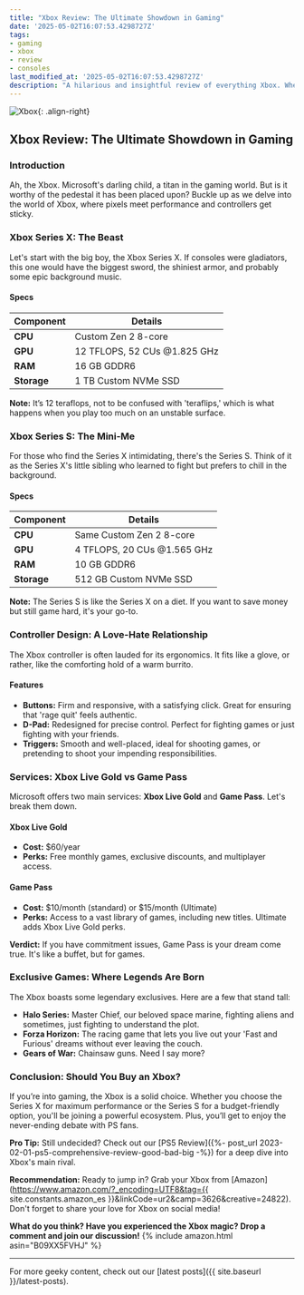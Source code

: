 ```yaml
---
title: "Xbox Review: The Ultimate Showdown in Gaming"
date: '2025-05-02T16:07:53.4298727Z'
tags:
- gaming
- xbox
- review
- consoles
last_modified_at: '2025-05-02T16:07:53.4298727Z'
description: "A hilarious and insightful review of everything Xbox. Whether you're a hardcore gamer or just curious, this post is for you!"
---
```


![Xbox](https://example.com/xbox-review.jpg){: .align-right}

## Xbox Review: The Ultimate Showdown in Gaming

### Introduction

Ah, the Xbox. Microsoft's darling child, a titan in the gaming world. But is it worthy of the pedestal it has been placed upon? Buckle up as we delve into the world of Xbox, where pixels meet performance and controllers get sticky. 

### Xbox Series X: The Beast

Let's start with the big boy, the Xbox Series X. If consoles were gladiators, this one would have the biggest sword, the shiniest armor, and probably some epic background music.

#### Specs

| Component            | Details                                   |
|----------------------|-------------------------------------------|
| **CPU**              | Custom Zen 2 8-core                       |
| **GPU**              | 12 TFLOPS, 52 CUs @1.825 GHz              |
| **RAM**              | 16 GB GDDR6                               |
| **Storage**          | 1 TB Custom NVMe SSD                      |

**Note:** It’s 12 teraflops, not to be confused with 'teraflips,' which is what happens when you play too much on an unstable surface.

### Xbox Series S: The Mini-Me

For those who find the Series X intimidating, there's the Series S. Think of it as the Series X's little sibling who learned to fight but prefers to chill in the background.

#### Specs

| Component            | Details                                   |
|----------------------|-------------------------------------------|
| **CPU**              | Same Custom Zen 2 8-core                  |
| **GPU**              | 4 TFLOPS, 20 CUs @1.565 GHz               |
| **RAM**              | 10 GB GDDR6                               |
| **Storage**          | 512 GB Custom NVMe SSD                    |

**Note:** The Series S is like the Series X on a diet. If you want to save money but still game hard, it's your go-to.

### Controller Design: A Love-Hate Relationship

The Xbox controller is often lauded for its ergonomics. It fits like a glove, or rather, like the comforting hold of a warm burrito.

#### Features

- **Buttons:** Firm and responsive, with a satisfying click. Great for ensuring that 'rage quit' feels authentic.
- **D-Pad:** Redesigned for precise control. Perfect for fighting games or just fighting with your friends.
- **Triggers:** Smooth and well-placed, ideal for shooting games, or pretending to shoot your impending responsibilities.

### Services: Xbox Live Gold vs Game Pass

Microsoft offers two main services: **Xbox Live Gold** and **Game Pass**. Let's break them down.

#### Xbox Live Gold

- **Cost:** $60/year
- **Perks:** Free monthly games, exclusive discounts, and multiplayer access.

#### Game Pass

- **Cost:** $10/month (standard) or $15/month (Ultimate)
- **Perks:** Access to a vast library of games, including new titles. Ultimate adds Xbox Live Gold perks.

**Verdict:** If you have commitment issues, Game Pass is your dream come true. It's like a buffet, but for games.

### Exclusive Games: Where Legends Are Born

The Xbox boasts some legendary exclusives. Here are a few that stand tall:

- **Halo Series:** Master Chief, our beloved space marine, fighting aliens and sometimes, just fighting to understand the plot.
- **Forza Horizon:** The racing game that lets you live out your 'Fast and Furious' dreams without ever leaving the couch.
- **Gears of War:** Chainsaw guns. Need I say more?

### Conclusion: Should You Buy an Xbox?

If you’re into gaming, the Xbox is a solid choice. Whether you choose the Series X for maximum performance or the Series S for a budget-friendly option, you'll be joining a powerful ecosystem. Plus, you’ll get to enjoy the never-ending debate with PS fans.

**Pro Tip:** Still undecided? Check out our [PS5 Review]({%- post_url 2023-02-01-ps5-comprehensive-review-good-bad-big -%}) for a deep dive into Xbox's main rival.

**Recommendation:** Ready to jump in? Grab your Xbox from [Amazon](https://www.amazon.com/?_encoding=UTF8&tag={{ site.constants.amazon_es }}&linkCode=ur2&camp=3626&creative=24822). Don't forget to share your love for Xbox on social media!

**What do you think? Have you experienced the Xbox magic? Drop a comment and join our discussion!**
{% include amazon.html asin="B09XX5FVHJ" %}

---

For more geeky content, check out our [latest posts]({{ site.baseurl }}/latest-posts).
